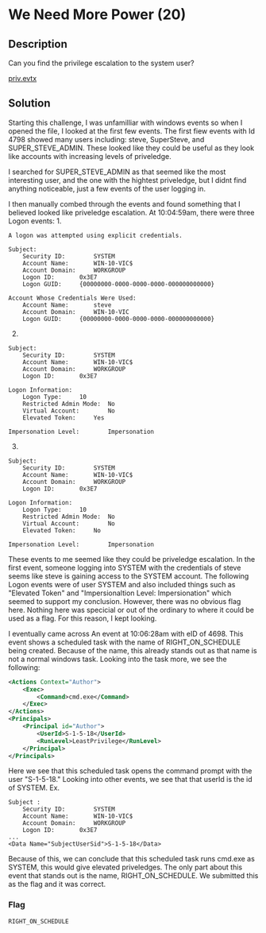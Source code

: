 # We Need More Power (20)

## Description
Can you find the privilege escalation to the system user?

[priv.evtx](ChallengeFiles/priv.evtx)

## Solution

Starting this challenge, I was unfamilliar with windows events so when I opened the file, I looked at the first few events. The first fiew events with Id 4798 showed many users including: steve, SuperSteve, and SUPER_STEVE_ADMIN. These looked like they could be useful as they look like accounts with increasing levels of priveledge.

I searched for SUPER_STEVE_ADMIN as that seemed like the most interesting user, and the one with the hightest priveledge, but I didnt find anything noticeable, just a few events of the user logging in.

I then manually combed through the events and found something that I believed looked like priveledge escalation. At 10:04:59am, there were three Logon events:
1.
```
A logon was attempted using explicit credentials.

Subject:
	Security ID:		SYSTEM
	Account Name:		WIN-10-VIC$
	Account Domain:		WORKGROUP
	Logon ID:		0x3E7
	Logon GUID:		{00000000-0000-0000-0000-000000000000}

Account Whose Credentials Were Used:
	Account Name:		steve
	Account Domain:		WIN-10-VIC
	Logon GUID:		{00000000-0000-0000-0000-000000000000}
```
2.
```
Subject:
	Security ID:		SYSTEM
	Account Name:		WIN-10-VIC$
	Account Domain:		WORKGROUP
	Logon ID:		0x3E7

Logon Information:
	Logon Type:		10
	Restricted Admin Mode:	No
	Virtual Account:		No
	Elevated Token:		Yes

Impersonation Level:		Impersonation
```
3.
```
Subject:
	Security ID:		SYSTEM
	Account Name:		WIN-10-VIC$
	Account Domain:		WORKGROUP
	Logon ID:		0x3E7

Logon Information:
	Logon Type:		10
	Restricted Admin Mode:	No
	Virtual Account:		No
	Elevated Token:		No

Impersonation Level:		Impersonation
```

These events to me seemed like they could be priveledge escalation. In the first event, someone logging into SYSTEM with the credentials of steve seems like steve is gaining access to the SYSTEM account. The following Logon events were of user SYSTEM and also included things such as "Elevated Token" and "Impersionaltion Level: Impersionation" which seemed to support my conclusion. However, there was no obvious flag here. Nothing here was specicial or out of the ordinary to where it could be used as a flag. For this reason, I kept looking.

I eventually came across An event at 10:06:28am with eID of 4698. This event shows a scheduled task with the name of RIGHT_ON_SCHEDULE being created. Because of the name, this already stands out as that name is not a normal windows task. Looking into the task more, we see the following:

```xml
<Actions Context="Author">
    <Exec>
        <Command>cmd.exe</Command>
    </Exec>
</Actions>
<Principals>
    <Principal id="Author">
        <UserId>S-1-5-18</UserId>
        <RunLevel>LeastPrivilege</RunLevel>
    </Principal>
</Principals>
```

Here we see that this scheduled task opens the command prompt with the user "S-1-5-18." Looking into other events, we see that that userId is the id of SYSTEM. Ex.

```
Subject :
	Security ID:		SYSTEM
	Account Name:		WIN-10-VIC$
	Account Domain:		WORKGROUP
	Logon ID:		0x3E7
...
<Data Name="SubjectUserSid">S-1-5-18</Data> 
```

Because of this, we can conclude that this scheduled task runs cmd.exe as SYSTEM, this would give elevated priveledges. 
The only part about this event that stands out is the name, RIGHT_ON_SCHEDULE. We submitted this as the flag and it was correct.

### Flag
```
RIGHT_ON_SCHEDULE
```